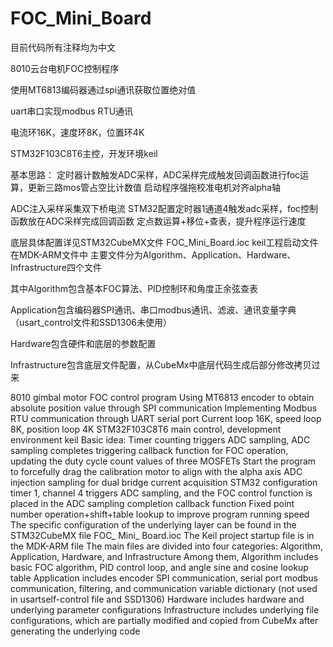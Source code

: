 # FOC_Mini_Board
目前代码所有注释均为中文

8010云台电机FOC控制程序

使用MT6813编码器通过spi通讯获取位置绝对值

uart串口实现modbus RTU通讯

电流环16K，速度环8K，位置环4K

STM32F103C8T6主控，开发环境keil

基本思路：
定时器计数触发ADC采样，ADC采样完成触发回调函数进行foc运算，更新三路mos管占空比计数值
启动程序强拖校准电机对齐alpha轴

ADC注入采样采集双下桥电流
STM32配置定时器1通道4触发adc采样，foc控制函数放在ADC采样完成回调函数
定点数运算+移位+查表，提升程序运行速度


底层具体配置详见STM32CubeMX文件 FOC_Mini_Board.ioc
keil工程启动文件在MDK-ARM文件中
主要文件分为Algorithm、Application、Hardware、Infrastructure四个文件

其中Algorithm包含基本FOC算法、PID控制环和角度正余弦查表

Application包含编码器SPI通讯、串口modbus通讯、滤波、通讯变量字典（usart_control文件和SSD1306未使用）

Hardware包含硬件和底层的参数配置

Infrastructure包含底层文件配置，从CubeMx中底层代码生成后部分修改拷贝过来

8010 gimbal motor FOC control program
Using MT6813 encoder to obtain absolute position value through SPI communication
Implementing Modbus RTU communication through UART serial port
Current loop 16K, speed loop 8K, position loop 4K
STM32F103C8T6 main control, development environment keil
Basic idea:
Timer counting triggers ADC sampling, ADC sampling completes triggering callback function for FOC operation, updating the duty cycle count values of three MOSFETs
Start the program to forcefully drag the calibration motor to align with the alpha axis
ADC injection sampling for dual bridge current acquisition
STM32 configuration timer 1, channel 4 triggers ADC sampling, and the FOC control function is placed in the ADC sampling completion callback function
Fixed point number operation+shift+table lookup to improve program running speed
The specific configuration of the underlying layer can be found in the STM32CubeMX file FOC_ Mini_ Board.ioc
The Keil project startup file is in the MDK-ARM file
The main files are divided into four categories: Algorithm, Application, Hardware, and Infrastructure
Among them, Algorithm includes basic FOC algorithm, PID control loop, and angle sine and cosine lookup table
Application includes encoder SPI communication, serial port modbus communication, filtering, and communication variable dictionary (not used in usartself-control file and SSD1306)
Hardware includes hardware and underlying parameter configurations
Infrastructure includes underlying file configurations, which are partially modified and copied from CubeMx after generating the underlying code
